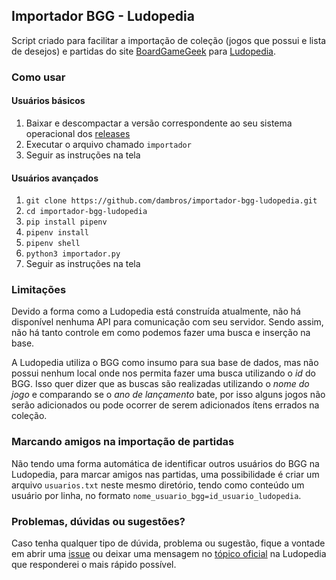 ## Importador BGG - Ludopedia

Script criado para facilitar a importação de coleção (jogos que possui e lista de desejos) e partidas do site [BoardGameGeek][1] para [Ludopedia][2].

### Como usar

#### Usuários básicos

1. Baixar e descompactar a versão correspondente ao seu sistema operacional dos [releases][3]
2. Executar o arquivo chamado ```importador``` 
3. Seguir as instruções na tela

#### Usuários avançados

1. ```git clone https://github.com/dambros/importador-bgg-ludopedia.git```
2. ```cd importador-bgg-ludopedia```
3. ```pip install pipenv```
4. ```pipenv install```
5. ```pipenv shell```
6. ```python3 importador.py```
7. Seguir as instruções na tela

### Limitações

Devido a forma como a Ludopedia está construída atualmente, não há disponível nenhuma API para comunicação com seu servidor. Sendo assim, não há tanto controle em como podemos fazer uma busca e inserção na base.

A Ludopedia utiliza o BGG como insumo para sua base de dados, mas não possui nenhum local onde nos permita fazer uma busca utilizando o *id* do BGG. Isso quer dizer que as buscas são realizadas utilizando o *nome do jogo* e comparando se o *ano de lançamento* bate, por isso alguns jogos não serão adicionados ou pode ocorrer de serem adicionados ítens errados na coleção.

### Marcando amigos na importação de partidas

Não tendo uma forma automática de identificar outros usuários do BGG na Ludopedia, para marcar amigos nas partidas, uma possibilidade é criar um arquivo `usuarios.txt` neste mesmo diretório, tendo como conteúdo um usuário por linha, no formato `nome_usuario_bgg=id_usuario_ludopedia`.

### Problemas, dúvidas ou sugestões?

Caso tenha qualquer tipo de dúvida, problema ou sugestão, fique a vontade em abrir uma [issue][1] ou deixar uma mensagem no [tópico oficial][2] na Ludopedia que responderei o mais rápido possível.

[1]: https://boardgamegeek.com/
[2]: https://www.ludopedia.com.br/
[3]: https://github.com/dambros/importador-bgg-ludopedia/releases
[4]: https://github.com/dambros/importador-bgg-ludopedia/issues
[5]: https://ludopedia.com.br/topico/24305/importador-de-colecao-bgg-ludopedia
